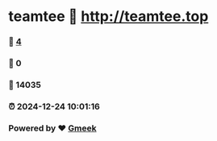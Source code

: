 # teamtee :link: http://teamtee.top 
### :page_facing_up: [4](http://teamtee.top/tag.html) 
### :speech_balloon: 0 
### :hibiscus: 14035 
### :alarm_clock: 2024-12-24 10:01:16 
### Powered by :heart: [Gmeek](https://github.com/Meekdai/Gmeek)
